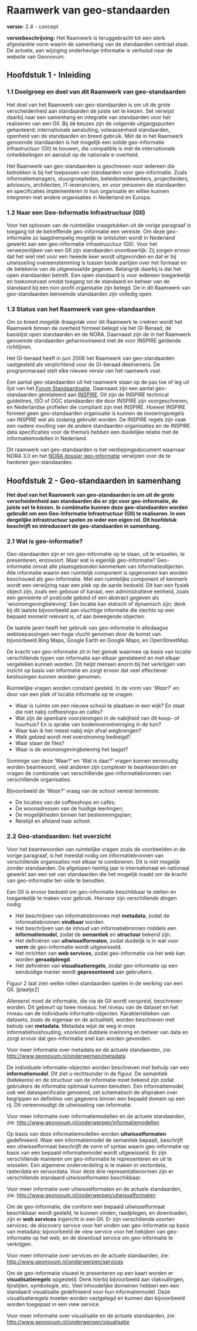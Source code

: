 # Raamwerk van geo-standaarden

**versie:** 2.4 - concept

**versiebeschrijving:** Het Raamwerk is teruggebracht tot een sterk afgeslankte vorm waarin de samenhang van de standaarden centraal staat. De actuele, aan wijziging onderhevige informatie is verhuisd naar de website van Geonovum.

## Hoofdstuk 1 - Inleiding
### 1.1	Doelgroep en doel van dit Raamwerk van geo-standaarden
Het doel van het Raamwerk van geo-standaarden is om uit de grote verscheidenheid aan standaarden de juiste set te kiezen. Set verwijst daarbij naar een samenhang en integratie van standaarden voor het realiseren van een GII. Bij de keuzes zijn de volgende uitgangspunten gehanteerd: internationale aansluiting, volwassenheid standaarden, openheid van de standaarden en breed gebruik. Met de in het Raamwerk genoemde standaarden is het mogelijk een solide geo-informatie infrastructuur (GII) te bouwen, die compatible is met de internationale ontwikkelingen en aansluit op de nationale e-overheid.

Het Raamwerk van geo-standaarden is geschreven voor iedereen die betrokken is bij het toepassen van standaarden voor geo-informatie. Zoals informatiemanagers, stuurgroepleden, beleidsmedewerkers, projectleiders, adviseurs, architecten, IT-leveranciers, en voor personen die standaarden en specificaties implementeren in hun organisatie en willen kunnen integreren met andere organisaties in Nederland en Europa.

### 1.2	Naar een Geo-Informatie Infrastructuur (GII)
Voor het oplossen van de ruimtelijke vraagstukken uit de vorige paragraaf is toegang tot de betreffende geo-informatie een vereiste. Om deze geo-informatie zo laagdrempelig mogelijk te ontsluiten wordt in Nederland gewerkt aan een geo-informatie infrastruuctuur (GII). Voor het verwezenlijken van een GII zijn standaarden onontbeerlijk: Zij zorgen ervoor dat het wiel niet voor een tweede keer wordt uitgevonden en dat er bij uitwisseling overeenstemming is tussen beide partijen over het formaat en de betekenis van de uitgewisselde gegeven. Belangrijk daarbij is dat het open standaarden betreft. Een open standaard is voor iedereen  toegankelijk en toekomstvast omdat toegang tot de standaard en beheer van de standaard bij een non-profit organisatie zijn belegd.  De in dit Raamwerk van geo-standaarden benoemde standaarden zijn volledig open.

### 1.3 Status van het Raamwerk van geo-standaarden
Om zo breed mogelijk draagvlak voor dit Raamwerk te creëren wordt het Raamwerk binnen de overheid formeel belegd via het GI-Beraad, de basislijst open standaarden en de NORA. Daarnaast zijn de in het Raamwerk genoemde standaarden geharmoniseerd met de voor INSPIRE geldende richtlijnen.

Het GI-beraad heeft in juni 2006 het Raamwerk van geo-standaarden vastgesteld als verplichtend voor de GI-beraad deelnemers. De programmaraad stelt elke nieuwe versie van het raamwerk vast.

Een aantal geo-standaarden uit het raamwerk staan op de pas toe of leg uit lijst van het [Forum Standaardisatie](http://www.geonovum.nl/onderwerpen/standaardisatie-nationaal-en-internationaal/forum-standaardisatie). Daarnaast zijn een aantal geo-standaarden gerelateerd aan [INSPIRE](http://www.geonovum.nl/onderwerpen/inspire/algemeen-inspire). Dit zijn de INSPIRE technical guidelines, ISO of OGC standaarden die door INSPIRE zijn voorgeschreven, en Nederlandse profielen die compliant zijn met INSPIRE. Hoewel INSPIRE formeel geen geo-standaarden organisatie is kunnen de invoeringsregels van INSPIRE wel als zodanig gebruikt worden. De INSPIRE regels zijn vaak een nadere invulling van de andere standaarden organisaties en de INSPIRE data specificaties voor de thema’s hebben een  duidelijke relatie met de informatiemodellen in Nederland.

Dit raamwerk van geo-standaarden is het verdiepingsdocument waarnaar NORA  3.0 en het [NORA dossier geo-informatie](http://www.geonovum.nl/onderwerpen/geo-architectuur/geo-nora)  verwijzen voor de te hanteren geo-standaarden. 

## Hoofdstuk 2 - Geo-standaarden in samenhang
**Het doel van het Raamwerk van geo-standaarden is om uit de grote verscheidenheid aan standaarden die er zijn voor geo-informatie, de juiste set te kiezen. In combinatie kunnen deze geo-standaarden worden gebruikt om een Geo-Informatie Infrastructuur (GII) te realiseren. In een dergelijke infrastructuur spelen ze ieder een eigen rol. Dit hoofdstuk beschrijft en introduceert de geo-standaarden in samenhang.** 

### 2.1 Wat is geo-informatie?
Geo-standaarden zijn er om geo-informatie op te slaan, uit te wisselen, te presenteren, enzovoort. Maar wat is eigenlijk geo-informatie? Geo-informatie omvat alle plaatsgebonden kenmerken van informatieobjecten. Alle informatie waarin een ruimtelijk component is opgenomen kan worden beschouwd als geo-informatie. Met een ruimtelijke component of kenmerk wordt een verwijzing naar een plek op de aarde bedoeld. Dit kan een fysiek object zijn, zoals een gebouw of kanaal, een administratieve eenheid, zoals een gemeente of postcode gebied of een abstract gegeven als ‘woonomgevingbeleving’. Een locatie kan statisch of dynamisch zijn; denk bij dit laatste bijvoorbeeld aan vluchtige informatie die slechts op een bepaald moment relevant is, of aan bewegende objecten. 

De laatste jaren heeft het gebruik van geo-informatie in alledaagse webtoepassingen een hoge vlucht genomen door de komst van bijvoorbeeld Bing Maps, Google Earth en Google Maps, en OpenStreetMap.

De kracht van geo-informatie zit in het gemak waarmee op basis van locatie verschillende typen van informatie aan elkaar gerelateerd en met elkaar vergeleken kunnen worden. Dit helpt mensen enorm bij het verkrijgen van inzicht op basis van informatie en zorgt ervoor dat veel effectiever beslissingen kunnen worden genomen. 

Ruimtelijke vragen worden constant gesteld. In de vorm van *‘Waar?’* en door van een plek of locatie informatie op te vragen:
* Waar is ruimte om een nieuwe school te plaatsen in een wijk? En staat die niet nabij coffeeshops en cafés? 
* Wat zijn de openbare voorzieningen in de nabijheid van dit koop- of huurhuis? En is sprake van bodemverontreiniging in de tuin?
* Waar kan ik het meest nabij mijn afval wegbrengen?
* Welk gebied wordt met overstroming bedreigd?
* Waar staan de files?
* Waar is de woonomgevingbeleving het laagst?

Sommige van deze ‘Waar?’ en ‘Wat is daar?’ vragen kunnen eenvoudig worden beantwoord, veel anderen zijn complexer te beantwoorden en vragen de combinatie van verschillende geo-informatiebronnen van 
verschillende organisaties. 

Bijvoorbeeld de *‘Waar?’* vraag van de school vereist tenminste:
* De locaties van de coffeeshops en cafés;
* De woonadressen van de huidige leerlingen;
* De mogelijkheden binnen het bestemmingsplan;
* Reistijd en afstand naar school.

### 2.2 Geo-standaarden: het overzicht
Voor het beantwoorden van ruimtelijke vragen zoals de voorbeelden in de vorige paragraaf, is het meestal nodig om informatiebronnen van verschillende organisaties met elkaar te combineren. Dit is niet mogelijk zonder standaarden. De afgelopen twintig jaar is internationaal en nationaal gewerkt aan een set van standaarden die het mogelijk maakt om de kracht van geo-informatie ten volle te benutten. 

Een GII is ervoor bedoeld om geo-informatie beschikbaar te stellen en toegankelijk te maken voor gebruik. Hiervoor zijn verschillende dingen nodig:

* Het beschrijven van informatiebronnen met **metadata**, zodat de informatiebronnen **vindbaar** worden. 
* Het beschrijven van de inhoud van informatiebronnen middels een **informatiemodel**, zodat de **semantiek** en **structuur** bekend zijn. 
* Het definiëren van **uitwisselformaten**, zodat duidelijk is in wat voor **vorm** de geo-informatie wordt uitgewisseld. 
* Het inrichten van **web services**, zodat geo-informatie via het web kan worden **geraadpleegd**. 
* Het definiëren van **visualisatieregels**, zodat geo-informatie op een eenduidige manier wordt **gepresenteerd** aan gebruikers. 

 Figuur 2 laat zien welke rollen standaarden spelen in de werking van een GII. 
[plaatje2]

Allereerst moet de informatie, die via de GII wordt verspreid, beschreven worden. Dit gebeurt op twee niveaus: het niveau van de dataset en het niveau van de individuele informatie-objecten. Karakteristieken van datasets, zoals de eigenaar en de actualiteit, worden beschreven met behulp van **metadata**. Metadata wijst de weg in onze informatiehuishouding, voorkomt dubbele inwinning en beheer van data en zorgt ervoor dat geo-informatie snel kan worden gevonden.

Voor meer informatie over metadata en de actuele standaarden, zie:
http://www.geonovum.nl/onderwerpen/metadata

De individuele informatie-objecten worden beschreven met behulp van een **informatiemodel**. Dit ziet u rechtsonder in de figuur. De semantiek (betekenis) en de structuur van de informatie moet bekend zijn zodat gebruikers de informatie optimaal kunnen benutten. Een informatiemodel, ook wel dataspecificatie genoemd, zet schematisch de afspraken over begrippen en definities van gegevens binnen een bepaald domein op een rij. Dit vereenvoudigt de uitwisseling van informatie.

Voor meer informatie over informatiemodellen en de actuele standaarden, zie:
http://www.geonovum.nl/onderwerpen/informatiemodellen

Op basis van deze informatiemodellen worden **uitwisselformaten**  gedefinieerd. Waar een informatiemodel de semantiek bepaalt, beschrijft een uitwisselformaat beschrijft de vorm of syntax waarin geo-informatie op basis van een bepaald informatiemodel wordt uitgewisseld. Er zijn verschillende manieren om geo-informatie te representeren en uit te wisselen. Een algemene onderverdeling is te maken in vectordata, rasterdata en sensordata. Voor deze drie representatievormen zijn er verschillende standaard uitwisselformaten beschikbaar.

Voor meer informatie over uitwisselformaten en de actuele standaarden, zie:
http://www.geonovum.nl/onderwerpen/uitwisselformaten

Om de geo-informatie, die conform een bepaald uitwisselformaat beschikbaar wordt gesteld, te kunnen vinden, raadplegen, en downloaden, zijn er **web services** ingericht in een GII. Er zijn verschillende soorten services: de discovery service voor het vinden van geo-informatie op basis van metadata; bijvoorbeeld de view service voor het bekijken van geo-informatie op het web, en de download service om geo-informatie te verkrijgen.  

Voor meer informatie over services en de actuele standaarden, zie:
http://www.geonovum.nl/onderwerpen/services

Om de geo-informatie visueel te presenteren op een kaart worden er **visualisatieregels** opgesteld. Denk hierbij bijvoorbeeld aan vlakvullingen, lijnstijlen, symbologie, etc. Veel inhoudelijke domeinen hebben een een standaard visualisatie gedefinieerd voor hun informatiemodel. Deze visualisatieregels moeten worden vastgelegd en kunnen dan bijvoorbeeld worden toegepast in een view service. 

Voor meer informatie over visualisatie en de actuele standaarden, zie:
http://www.geonovum.nl/onderwerpen/visualisatie

